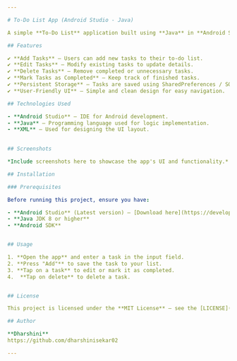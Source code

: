```yaml
---

# To-Do List App (Android Studio - Java)  

A simple **To-Do List** application built using **Java** in **Android Studio**. This app helps users manage their daily tasks efficiently with an easy-to-use interface.  

## Features  

✔️ **Add Tasks** – Users can add new tasks to their to-do list.  
✔️ **Edit Tasks** – Modify existing tasks to update details.  
✔️ **Delete Tasks** – Remove completed or unnecessary tasks.  
✔️ **Mark Tasks as Completed** – Keep track of finished tasks.  
✔️ **Persistent Storage** – Tasks are saved using SharedPreferences / SQLite / Room Database (modify based on your implementation).  
✔️ **User-Friendly UI** – Simple and clean design for easy navigation.  

## Technologies Used  

- **Android Studio** – IDE for Android development.  
- **Java** – Programming language used for logic implementation.  
- **XML** – Used for designing the UI layout.  
  

## Screenshots  

*Include screenshots here to showcase the app's UI and functionality.*  

## Installation  

### Prerequisites  

Before running this project, ensure you have:  

- **Android Studio** (Latest version) – [Download here](https://developer.android.com/studio)  
- **Java JDK 8 or higher**  
- **Android SDK**  


## Usage  

1. **Open the app** and enter a task in the input field.  
2. **Press "Add"** to save the task to your list.  
3. **Tap on a task** to edit or mark it as completed.  
4.  **Tap on delete** to delete a task.  


## License  

This project is licensed under the **MIT License** – see the [LICENSE](LICENSE) file for details.  

## Author  

**Dharshini**  
https://github.com/dharshinisekar02  

---
```


